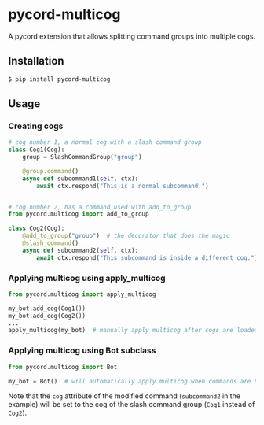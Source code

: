 # pycord-multicog
A pycord extension that allows splitting command groups into multiple cogs.

## Installation
```sh
$ pip install pycord-multicog
```

## Usage
### Creating cogs
```py
# cog number 1, a normal cog with a slash command group
class Cog1(Cog):
    group = SlashCommandGroup("group")

    @group.command()
    async def subcommand1(self, ctx):
        await ctx.respond("This is a normal subcommand.")


# cog number 2, has a command used with add_to_group
from pycord.multicog import add_to_group

class Cog2(Cog):
    @add_to_group("group")  # the decorator that does the magic
    @slash_command()
    async def subcommand2(self, ctx):
        await ctx.respond("This subcommand is inside a different cog.")
```

### Applying multicog using apply_multicog
```py
from pycord.multicog import apply_multicog

my_bot.add_cog(Cog1())
my_bot.add_cog(Cog2())
...
apply_multicog(my_bot)  # manually apply multicog after cogs are loaded
```

### Applying multicog using Bot subclass
```py
from pycord.multicog import Bot

my_bot = Bot()  # will automatically apply multicog when commands are being synchronised
```

Note that the `cog` attribute of the modified command (`subcommand2` in the example) will be set to the cog of the slash command group (`Cog1` instead of `Cog2`).
